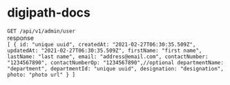 # digipath-docs

``GET /api/v1/admin/user``</br>
response</br>
``[
{
id: "unique uuid",
createdAt: "2021-02-27T06:30:35.509Z",
updatedAt: "2021-02-27T06:30:35.509Z",
firstName: "first name",
lastName: "last name",
email: "address@email.com",
contactNumber: "1234567890",
contactNumberOp: "1234567890",//optional
departmentName: "department",
departmentId: "unique uuid",
designation: "designation",
photo: "photo url"
}
]``
